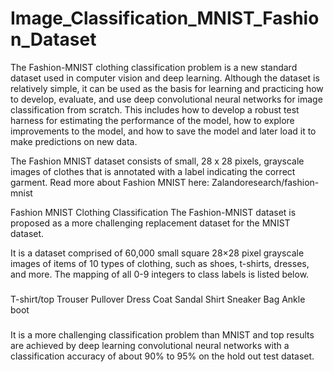 # Image_Classification_MNIST_Fashion_Dataset
The Fashion-MNIST clothing classification problem is a new standard dataset used in computer vision and deep learning.  Although the dataset is relatively simple, it can be used as the basis for learning and practicing how to develop, evaluate, and use deep convolutional neural networks for image classification from scratch. This includes how to develop a robust test harness for estimating the performance of the model, how to explore improvements to the model, and how to save the model and later load it to make predictions on new data.


The Fashion MNIST dataset consists of small, 28 x 28 pixels, grayscale images of clothes that is annotated with a label indicating the correct garment. Read more about Fashion MNIST here:  Zalandoresearch/fashion-mnist 


Fashion MNIST Clothing Classification
The Fashion-MNIST dataset is proposed as a more challenging replacement dataset for the MNIST dataset.

It is a dataset comprised of 60,000 small square 28×28 pixel grayscale images of items of 10 types of clothing, such as shoes, t-shirts, dresses, and more. The mapping of all 0-9 integers to class labels is listed below.
###
 T-shirt/top
 Trouser
 Pullover
 Dress
 Coat
 Sandal
 Shirt
 Sneaker
 Bag
 Ankle boot
 
###
It is a more challenging classification problem than MNIST and top results are achieved by deep learning convolutional neural networks with a classification accuracy of about 90% to 95% on the hold out test dataset.
